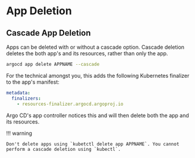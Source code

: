 # App Deletion

## Cascade App Deletion

Apps can be deleted with or without a cascade option. Cascade deletion deletes the both app's and its resources, rather than only the app. 


```bash
argocd app delete APPNAME --cascade
```

For the technical amongst you, this adds the following Kubernetes finalizer to the app's manifest: 


```yaml
metadata:
  finalizers:
    - resources-finalizer.argocd.argoproj.io
```

Argo CD's app controller notices this and will then delete both the app and its resources.

!!! warning

    Don't delete apps using `kubetctl delete app APPNAME`. You cannot perform a cascade deletion using `kubectl`.
    
